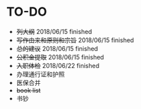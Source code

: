 # TO-DO

* ~~列大纲~~ 2018/06/15 finished
* ~~写作由来和原则和宗旨~~ 2018/06/15 finished
* ~~总的建议~~ 2018/06/15 finished
* ~~公积金提取~~ 2018/06/15 finished
* ~~入职体检~~ 2018/06/22 finished
* 办理通行证和护照
* 医保合并
* ~~book list~~
* 书钞
